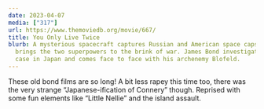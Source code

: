 ```yaml
---
date: 2023-04-07
media: ["317"]
url: https://www.themoviedb.org/movie/667/
title: You Only Live Twice
blurb: A mysterious spacecraft captures Russian and American space capsules and
  brings the two superpowers to the brink of war. James Bond investigates the
  case in Japan and comes face to face with his archenemy Blofeld.
---
```


These old bond films are so long! A bit less rapey this time too, there was the very strange “Japanese-ification of Connery” though.  Reprised with some fun elements like “Little Nellie” and the island assault.
